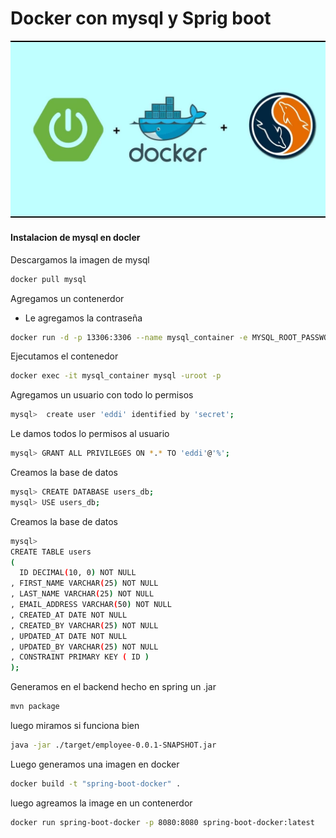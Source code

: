 # Docker con mysql y Sprig boot

![plot](./img/maxresdefault.jpg) 


#### Instalacion de mysql en docler

Descargamos la imagen de mysql

```sh
docker pull mysql
```

Agregamos un contenerdor  

- Le agregamos la contraseña

```sh
docker run -d -p 13306:3306 --name mysql_container -e MYSQL_ROOT_PASSWORD=secret mysql --character-set-server=utf8mb4 --collation-server=utf8mb4_unicode_ci
```

Ejecutamos el contenedor

```sh
docker exec -it mysql_container mysql -uroot -p
```
Agregamos un usuario con todo lo permisos

```sh
mysql>  create user 'eddi' identified by 'secret';
```

Le damos todos lo permisos al usuario

```sh
mysql> GRANT ALL PRIVILEGES ON *.* TO 'eddi'@'%';
```

Creamos la base de datos 

```sh
mysql> CREATE DATABASE users_db;
mysql> USE users_db;
```

Creamos la base de datos
```sh
mysql> 
CREATE TABLE users 
( 
  ID DECIMAL(10, 0) NOT NULL 
, FIRST_NAME VARCHAR(25) NOT NULL 
, LAST_NAME VARCHAR(25) NOT NULL 
, EMAIL_ADDRESS VARCHAR(50) NOT NULL 
, CREATED_AT DATE NOT NULL 
, CREATED_BY VARCHAR(25) NOT NULL 
, UPDATED_AT DATE NOT NULL 
, UPDATED_BY VARCHAR(25) NOT NULL 
, CONSTRAINT PRIMARY KEY ( ID ) 
);

```

Generamos en el backend hecho en spring un .jar

```sh
mvn package
```

luego miramos si funciona bien 
```sh
java -jar ./target/employee-0.0.1-SNAPSHOT.jar
```

Luego generamos una imagen en docker

```sh
docker build -t "spring-boot-docker" .
```

luego agreamos la image en un contenerdor 

```sh 
docker run spring-boot-docker -p 8080:8080 spring-boot-docker:latest
```





